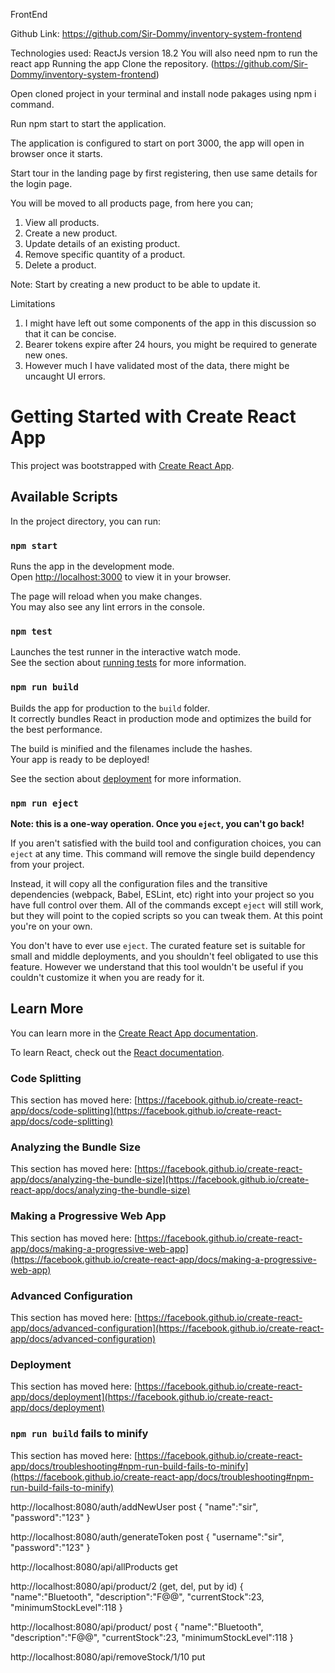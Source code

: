 FrontEnd

Github Link: https://github.com/Sir-Dommy/inventory-system-frontend

Technologies used:
ReactJs version 18.2
You will also need npm to run the react app
Running the app
Clone the repository. (https://github.com/Sir-Dommy/inventory-system-frontend)

Open cloned project in your terminal and install node pakages using npm i command.

Run npm start to start the application.

The application is configured to start on port 3000, the app will open in browser once it starts.

Start tour in the landing page by first registering, then use same details for the login page.

You will be moved to all products page, from here you can;

1.	View all products.
2.	Create a new product.
3.	Update details of an existing product.
4.	Remove specific quantity of a product.
5.	Delete a product.

   
Note: Start by creating a new product to be able to update it.

Limitations

1.	I might have left out some components of the app in this discussion so that it can be concise.
2.	Bearer tokens expire after 24 hours, you might be required to generate new ones.
3.	However much I have validated most of the data, there might be uncaught UI errors.


















# Getting Started with Create React App

This project was bootstrapped with [Create React App](https://github.com/facebook/create-react-app).

## Available Scripts

In the project directory, you can run:

### `npm start`

Runs the app in the development mode.\
Open [http://localhost:3000](http://localhost:3000) to view it in your browser.

The page will reload when you make changes.\
You may also see any lint errors in the console.

### `npm test`

Launches the test runner in the interactive watch mode.\
See the section about [running tests](https://facebook.github.io/create-react-app/docs/running-tests) for more information.

### `npm run build`

Builds the app for production to the `build` folder.\
It correctly bundles React in production mode and optimizes the build for the best performance.

The build is minified and the filenames include the hashes.\
Your app is ready to be deployed!

See the section about [deployment](https://facebook.github.io/create-react-app/docs/deployment) for more information.

### `npm run eject`

**Note: this is a one-way operation. Once you `eject`, you can't go back!**

If you aren't satisfied with the build tool and configuration choices, you can `eject` at any time. This command will remove the single build dependency from your project.

Instead, it will copy all the configuration files and the transitive dependencies (webpack, Babel, ESLint, etc) right into your project so you have full control over them. All of the commands except `eject` will still work, but they will point to the copied scripts so you can tweak them. At this point you're on your own.

You don't have to ever use `eject`. The curated feature set is suitable for small and middle deployments, and you shouldn't feel obligated to use this feature. However we understand that this tool wouldn't be useful if you couldn't customize it when you are ready for it.

## Learn More

You can learn more in the [Create React App documentation](https://facebook.github.io/create-react-app/docs/getting-started).

To learn React, check out the [React documentation](https://reactjs.org/).

### Code Splitting

This section has moved here: [https://facebook.github.io/create-react-app/docs/code-splitting](https://facebook.github.io/create-react-app/docs/code-splitting)

### Analyzing the Bundle Size

This section has moved here: [https://facebook.github.io/create-react-app/docs/analyzing-the-bundle-size](https://facebook.github.io/create-react-app/docs/analyzing-the-bundle-size)

### Making a Progressive Web App

This section has moved here: [https://facebook.github.io/create-react-app/docs/making-a-progressive-web-app](https://facebook.github.io/create-react-app/docs/making-a-progressive-web-app)

### Advanced Configuration

This section has moved here: [https://facebook.github.io/create-react-app/docs/advanced-configuration](https://facebook.github.io/create-react-app/docs/advanced-configuration)

### Deployment

This section has moved here: [https://facebook.github.io/create-react-app/docs/deployment](https://facebook.github.io/create-react-app/docs/deployment)

### `npm run build` fails to minify

This section has moved here: [https://facebook.github.io/create-react-app/docs/troubleshooting#npm-run-build-fails-to-minify](https://facebook.github.io/create-react-app/docs/troubleshooting#npm-run-build-fails-to-minify)

http://localhost:8080/auth/addNewUser post
{
    "name":"sir",
    "password":"123"
}

http://localhost:8080/auth/generateToken post
{
    "username":"sir",
    "password":"123"
}

http://localhost:8080/api/allProducts get

http://localhost:8080/api/product/2 (get, del, put by id)
{
    "name":"Bluetooth",
    "description":"F@@",
    "currentStock":23,
    "minimumStockLevel":118
}

http://localhost:8080/api/product/  post
{
    "name":"Bluetooth",
    "description":"F@@",
    "currentStock":23,
    "minimumStockLevel":118
}

http://localhost:8080/api/removeStock/1/10 put

